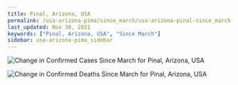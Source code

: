 ```yaml
---
title: Pinal, Arizona, USA
permalink: /usa-arizona-pima/since_march/usa-arizona-pinal-since_march.html
last_updated: Nov 30, 2021
keywords: ["Pinal, Arizona, USA", "Since March"]
sidebar: usa-arizona-pima_sidebar
---
```


![Change in Confirmed Cases Since March for Pinal, Arizona, USA](/covid_tracker/images/graphs/usa-arizona-pinal-delta_confirmed-since_march_graph.png)

![Change in Confirmed Deaths Since March for Pinal, Arizona, USA](/covid_tracker/images/graphs/usa-arizona-pinal-delta_deaths-since_march_graph.png)
